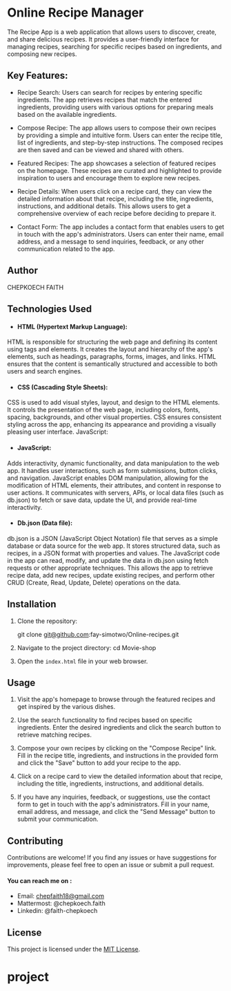 # Online Recipe Manager
The Recipe App is a web application that allows users to discover, create, and share delicious recipes. It provides a user-friendly interface for managing recipes, searching for specific recipes based on ingredients, and composing new recipes.

## Key Features:
- Recipe Search: Users can search for recipes by entering specific ingredients. The app retrieves recipes that match the entered ingredients, providing users with various options for preparing meals based on the available ingredients.

- Compose Recipe: The app allows users to compose their own recipes by providing a simple and intuitive form. Users can enter the recipe title, list of ingredients, and step-by-step instructions. The composed recipes are then saved and can be viewed and shared with others.

- Featured Recipes: The app showcases a selection of featured recipes on the homepage. These recipes are curated and highlighted to provide inspiration to users and encourage them to explore new recipes.

- Recipe Details: When users click on a recipe card, they can view the detailed information about that recipe, including the title, ingredients, instructions, and additional details. This allows users to get a comprehensive overview of each recipe before deciding to prepare it.

- Contact Form: The app includes a contact form that enables users to get in touch with the app's administrators. Users can enter their name, email address, and a message to send inquiries, feedback, or any other communication related to the app.

## Author
CHEPKOECH FAITH

## Technologies Used
- #### HTML (Hypertext Markup Language):

HTML is responsible for structuring the web page and defining its content using tags and elements.
It creates the layout and hierarchy of the app's elements, such as headings, paragraphs, forms, images, and links.
HTML ensures that the content is semantically structured and accessible to both users and search engines.
- #### CSS (Cascading Style Sheets):

CSS is used to add visual styles, layout, and design to the HTML elements.
It controls the presentation of the web page, including colors, fonts, spacing, backgrounds, and other visual properties.
CSS ensures consistent styling across the app, enhancing its appearance and providing a visually pleasing user interface.
JavaScript:

- #### JavaScript:
Adds interactivity, dynamic functionality, and data manipulation to the web app.
It handles user interactions, such as form submissions, button clicks, and navigation.
JavaScript enables DOM manipulation, allowing for the modification of HTML elements, their attributes, and content in response to user actions.
It communicates with servers, APIs, or local data files (such as db.json) to fetch or save data, update the UI, and provide real-time interactivity.

- #### Db.json (Data file):

db.json is a JSON (JavaScript Object Notation) file that serves as a simple database or data source for the web app.
It stores structured data, such as recipes, in a JSON format with properties and values.
The JavaScript code in the app can read, modify, and update the data in db.json using fetch requests or other appropriate techniques.
This allows the app to retrieve recipe data, add new recipes, update existing recipes, and perform other CRUD (Create, Read, Update, Delete) operations on the data.
## Installation

1. Clone the repository:

   git clone git@github.com:fay-simotwo/Online-recipes.git

2. Navigate to the project directory:
cd Movie-shop

3. Open the `index.html` file in your web browser.

## Usage

1. Visit the app's homepage to browse through the featured recipes and get inspired by the various dishes.

2. Use the search functionality to find recipes based on specific ingredients. Enter the desired ingredients and click the search button to retrieve matching recipes.

3. Compose your own recipes by clicking on the "Compose Recipe" link. Fill in the recipe title, ingredients, and instructions in the provided form and click the "Save" button to add your recipe to the app.

4. Click on a recipe card to view the detailed information about that recipe, including the title, ingredients, instructions, and additional details.

5. If you have any inquiries, feedback, or suggestions, use the contact form to get in touch with the app's administrators. Fill in your name, email address, and message, and click the "Send Message" button to submit your communication.     

## Contributing

Contributions are welcome! If you find any issues or have suggestions for improvements, please feel free to open an issue or submit a pull request.

#### You can reach me on :
- Email: chepfaith18@gmail.com
- Mattermost: @chepkoech.faith
- Linkedin: @faith-chepkoech

## License

This project is licensed under the [MIT License](LICENSE).

# project
